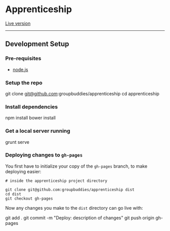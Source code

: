 # Apprenticeship

[Live version](http://groupbuddies.github.io/apprenticeship)

---

## Development Setup

### Pre-requisites

* [node.js](http://nodejs.org/)


### Setup the repo

  git clone git@github.com:groupbuddies/apprenticeship
  cd apprenticeship


### Install dependencies

  npm install
  bower install

### Get a local server running

  grunt serve

### Deploying changes to `gh-pages`

  You first have to initialize your copy of the `gh-pages` branch, to make
  deploying easier:

    # inside the apprenticeship project directory

    git clone git@github.com:groupbuddies/apprenticeship dist
    cd dist
    git checkout gh-pages

Now any changes you make to the `dist` directory can go live with:

  git add .
  git commit -m "Deploy: description of changes"
  git push origin gh-pages
